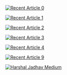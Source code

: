 <a target="_blank" href="https://github-readme-medium-recent-article.vercel.app/medium/@mennashaaban00/0"><img src="https://github-readme-medium-recent-article.vercel.app/medium/@mennashaaban00/0" alt="Recent Article 0"> 

<a target="_blank" href="https://github-readme-medium-recent-article.vercel.app/medium/@mennashaaban00/1"><img src="https://github-readme-medium-recent-article.vercel.app/medium/@mennashaaban00/1" alt="Recent Article 1"> 

  <a target="_blank" href="https://github-readme-medium-recent-article.vercel.app/medium/@mennashaaban00/2"><img src="https://github-readme-medium-recent-article.vercel.app/medium/@mennashaaban00/2" alt="Recent Article 2"> 

<a target="_blank" href="https://github-readme-medium-recent-article.vercel.app/medium/@mennashaaban00/3"><img src="https://github-readme-medium-recent-article.vercel.app/medium/@mennashaaban00/3" alt="Recent Article 3"> 

<a target="_blank" href="https://github-readme-medium-recent-article.vercel.app/medium/@mennashaaban00/4"><img src="https://github-readme-medium-recent-article.vercel.app/medium/@mennashaaban00/4" alt="Recent Article 4"> 
  
  <a target="_blank" href="https://github-readme-medium-recent-article.vercel.app/medium/@mennashaaban00/9"><img src="https://github-readme-medium-recent-article.vercel.app/medium/@mennashaaban00/9" alt="Recent Article 9"> 

[![Harshal Jadhav Medium](https://mediumblog-cards.vercel.app/getMediumBlogs?username=mennashaaban00)](https://medium.com/@mennashaaban00)
 
 
